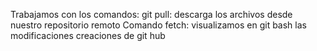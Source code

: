 
Trabajamos con los comandos:
git pull:
descarga los archivos desde nuestro repositorio remoto
Comando fetch:
visualizamos en git bash las modificaciones creaciones de git hub


